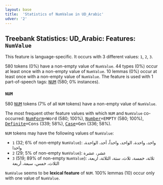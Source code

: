 ```yaml
---
layout: base
title:  'Statistics of NumValue in UD_Arabic'
udver: '2'
---
```


## Treebank Statistics: UD_Arabic: Features: `NumValue`

This feature is language-specific.
It occurs with 3 different values: `1`, `2`, `3`.

580 tokens (0%) have a non-empty value of `NumValue`.
44 types (0%) occur at least once with a non-empty value of `NumValue`.
10 lemmas (0%) occur at least once with a non-empty value of `NumValue`.
The feature is used with 1 part-of-speech tags: <tt><a href="ar-pos-NUM.html">NUM</a></tt> (580; 0% instances).

### `NUM`

580 <tt><a href="ar-pos-NUM.html">NUM</a></tt> tokens (7% of all `NUM` tokens) have a non-empty value of `NumValue`.

The most frequent other feature values with which `NUM` and `NumValue` co-occurred: <tt><a href="ar-feat-NumForm.html">NumForm</a></tt><tt>=Word</tt> (580; 100%), <tt><a href="ar-feat-Number.html">Number</a></tt><tt>=EMPTY</tt> (580; 100%), <tt><a href="ar-feat-Definite.html">Definite</a></tt><tt>=Cons</tt> (339; 58%), <tt><a href="ar-feat-Case.html">Case</a></tt><tt>=Gen</tt> (336; 58%).

`NUM` tokens may have the following values of `NumValue`:

* `1` (32; 6% of non-empty `NumValue`): واحد، واحدة، الواحد، واحداً، أحد، الواحدة، واحدا
* `2` (29; 5% of non-empty `NumValue`): عشر، عشرة
* `3` (519; 89% of non-empty `NumValue`): ثلاثة، خمسة، ثلاث، ستة، الثلاثة، اربعة، الثلاث، خمس، سبعة، أربعة

`NumValue` seems to be **lexical feature** of `NUM`. 100% lemmas (10) occur only with one value of `NumValue`.

